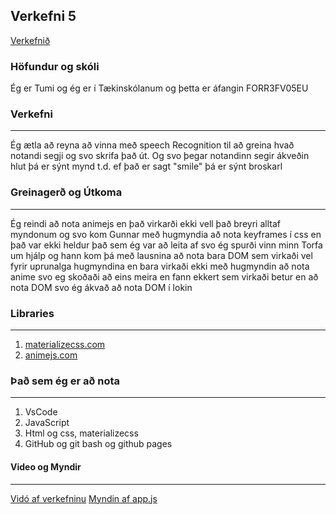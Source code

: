 ## Verkefni 5
[Verkefnið](https://tumith.github.io/vi-m-tsfor-2020/verkefni%205/)

### Höfundur og skóli
Ég er Tumi og ég er í Tækinskólanum og þetta er áfangin FORR3FV05EU

### Verkefni
___
Ég ætla að reyna að vinna með speech Recognition til að greina hvað notandi segji og svo skrifa það út.
Og svo þegar notandinn segir ákveðin hlut þá er sýnt mynd t.d. ef það er sagt "smile" þá er sýnt broskarl

### Greinagerð og Útkoma
___
Ég reindi að nota animejs en það virkarði ekki vell það breyri alltaf myndonum og svo kom Gunnar með hugmyndia að nota keyframes í css en það var ekki heldur
það sem ég var að leita af svo ég spurði vinn minn Torfa um hjálp og hann kom þá með lausnina að nota bara DOM sem virkaði vel fyrir uprunalga hugmyndina en
bara virkaði ekki með hugmyndin að nota anime svo eg skoðaði að eins meira en fann ekkert sem virkaði betur en að nota DOM svo ég ákvað að nota DOM í lokin

### Libraries
___
  1. [materializecss.com](https://materializecss.com/)
  2. [animejs.com](https://animejs.com/)

### Það sem ég er að nota
___
  1. VsCode
  2. JavaScript
  3. Html og css, materializecss
  4. GitHub og git bash og github pages

#### Video og Myndir
___
[Vidó af verkefninu](https://youtu.be/0QlQ_Z075WU)
[Myndin af app.js](https://media.discordapp.net/attachments/702580340681605170/784920758546857994/unknown.png?width=1278&height=755)
